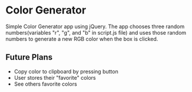 # Color Generator
Simple Color Generator app using jQuery. The app chooses three random numbers(variables "r", "g", and "b" in script.js file) and uses those random numbers to generate a new RGB color when the box is clicked.

## Future Plans
- Copy color to clipboard by pressing button
- User stores their "favorite" colors
- See others favorite colors
